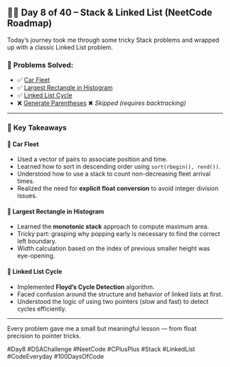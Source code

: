 ## 👨‍💻 Day 8 of 40 – Stack & Linked List (NeetCode Roadmap)

Today’s journey took me through some tricky Stack problems and wrapped up with a classic Linked List problem.

### 🔹 Problems Solved:

- ✅ [Car Fleet](https://leetcode.com/problems/car-fleet/)
- ✅ [Largest Rectangle in Histogram](https://leetcode.com/problems/largest-rectangle-in-histogram/)
- ✅ [Linked List Cycle](https://leetcode.com/problems/linked-list-cycle/) 
- ❌ [Generate Parentheses](https://leetcode.com/problems/generate-parentheses/) ✖ _Skipped (requires backtracking)_

---

### 📘 Key Takeaways

#### 🚗 Car Fleet
- Used a vector of pairs to associate position and time.
- Learned how to sort in descending order using `sort(rbegin(), rend())`.
- Understood how to use a stack to count non-decreasing fleet arrival times.
- Realized the need for **explicit float conversion** to avoid integer division issues.

#### 🧱 Largest Rectangle in Histogram
- Learned the **monotonic stack** approach to compute maximum area.
- Tricky part: grasping why popping early is necessary to find the correct left boundary.
- Width calculation based on the index of previous smaller height was eye-opening.

#### 🔁 Linked List Cycle
- Implemented **Floyd’s Cycle Detection** algorithm.
- Faced confusion around the structure and behavior of linked lists at first.
- Understood the logic of using two pointers (slow and fast) to detect cycles efficiently.

---

Every problem gave me a small but meaningful lesson — from float precision to pointer tricks.

#Day8 #DSAChallenge #NeetCode #CPlusPlus #Stack #LinkedList #CodeEveryday #100DaysOfCode
